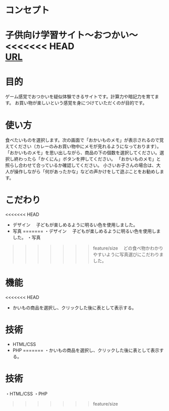 # コンセプト
子供向け学習サイト〜おつかい〜
<<<<<<< HEAD
<br>
[URL](https://riristudy.herokuapp.com/)
=======



# 目的
ゲーム感覚でおつかいを疑似体験できるサイトです。計算力や暗記力を育てます。
お買い物が楽しいという感覚を身につけていただくのが目的です。

# 使い方
食べたいものを選択します。次の画面で「おかいものメモ」が表示されるので覚えてください（カレーのみお買い物中にメモが見れるようになっております）。
「おかいものメモ」を思い出しながら、商品の下の個数を選択してください。選択し終わったら「かくにん」ボタンを押してください。
「おかいものメモ」と照らし合わせて合っているか確認してください。
小さいお子さんの場合は、大人が操作しながら「何があったかな」などの声かけをして遊ぶことをお勧めします。

# こだわり
<<<<<<< HEAD
- デザイン
　子どもが楽しめるように明るい色を使用しました。
- 写真
=======
・デザイン
　子どもが楽しめるように明るい色を使用しました。
・写真
>>>>>>> feature/size
　どの食べ物かわかりやすいように写真選びにこだわりました。


# 機能
<<<<<<< HEAD
- かいもの商品を選択し、クリックした後に表として表示する。

# 技術
- HTML/CSS
- PHP
=======
・かいもの商品を選択し、クリックした後に表として表示する。

# 技術
・HTML/CSS
・PHP
>>>>>>> feature/size
